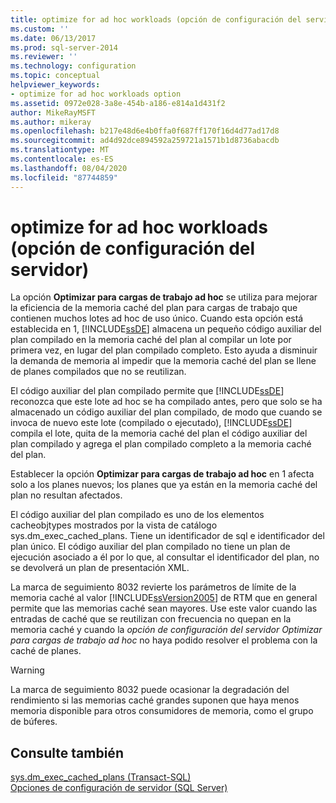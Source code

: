 ```yaml
---
title: optimize for ad hoc workloads (opción de configuración del servidor) | Microsoft Docs
ms.custom: ''
ms.date: 06/13/2017
ms.prod: sql-server-2014
ms.reviewer: ''
ms.technology: configuration
ms.topic: conceptual
helpviewer_keywords:
- optimize for ad hoc workloads option
ms.assetid: 0972e028-3a8e-454b-a186-e814a1d431f2
author: MikeRayMSFT
ms.author: mikeray
ms.openlocfilehash: b217e48d6e4b0ffa0f687ff170f16d4d77ad17d8
ms.sourcegitcommit: ad4d92dce894592a259721a1571b1d8736abacdb
ms.translationtype: MT
ms.contentlocale: es-ES
ms.lasthandoff: 08/04/2020
ms.locfileid: "87744859"
---
```

# <a name="optimize-for-ad-hoc-workloads-server-configuration-option"></a>optimize for ad hoc workloads (opción de configuración del servidor)
  La opción **Optimizar para cargas de trabajo ad hoc** se utiliza para mejorar la eficiencia de la memoria caché del plan para cargas de trabajo que contienen muchos lotes ad hoc de uso único. Cuando esta opción está establecida en 1, [!INCLUDE[ssDE](../../includes/ssde-md.md)] almacena un pequeño código auxiliar del plan compilado en la memoria caché del plan al compilar un lote por primera vez, en lugar del plan compilado completo. Esto ayuda a disminuir la demanda de memoria al impedir que la memoria caché del plan se llene de planes compilados que no se reutilizan.  
  
 El código auxiliar del plan compilado permite que [!INCLUDE[ssDE](../../includes/ssde-md.md)] reconozca que este lote ad hoc se ha compilado antes, pero que solo se ha almacenado un código auxiliar del plan compilado, de modo que cuando se invoca de nuevo este lote (compilado o ejecutado), [!INCLUDE[ssDE](../../includes/ssde-md.md)] compila el lote, quita de la memoria caché del plan el código auxiliar del plan compilado y agrega el plan compilado completo a la memoria caché del plan.  
  
 Establecer la opción **Optimizar para cargas de trabajo ad hoc** en 1 afecta solo a los planes nuevos; los planes que ya están en la memoria caché del plan no resultan afectados.  
  
 El código auxiliar del plan compilado es uno de los elementos cacheobjtypes mostrados por la vista de catálogo sys.dm_exec_cached_plans. Tiene un identificador de sql e identificador del plan único. El código auxiliar del plan compilado no tiene un plan de ejecución asociado a él por lo que, al consultar el identificador del plan, no se devolverá un plan de presentación XML.  
  
 La marca de seguimiento 8032 revierte los parámetros de límite de la memoria caché al valor [!INCLUDE[ssVersion2005](../../includes/ssversion2005-md.md)] de RTM que en general permite que las memorias caché sean mayores. Use este valor cuando las entradas de caché que se reutilizan con frecuencia no quepan en la memoria caché y cuando la *opción de configuración del servidor Optimizar para cargas de trabajo ad hoc* no haya podido resolver el problema con la caché de planes.  
  
> [!WARNING]  
>  La marca de seguimiento 8032 puede ocasionar la degradación del rendimiento si las memorias caché grandes suponen que haya menos memoria disponible para otros consumidores de memoria, como el grupo de búferes.  
  
## <a name="see-also"></a>Consulte también  
 [sys.dm_exec_cached_plans &#40;Transact-SQL&#41;](/sql/relational-databases/system-dynamic-management-views/sys-dm-exec-cached-plans-transact-sql)   
 [Opciones de configuración de servidor &#40;SQL Server&#41;](server-configuration-options-sql-server.md)  
  
  
